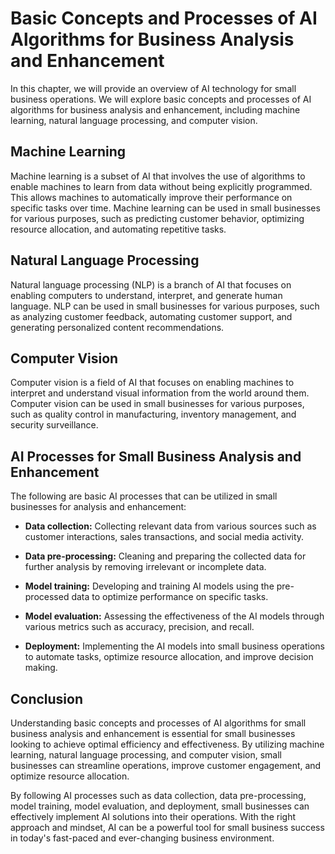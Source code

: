 Basic Concepts and Processes of AI Algorithms for Business Analysis and Enhancement
=========================================================================================================================================================

In this chapter, we will provide an overview of AI technology for small business operations. We will explore basic concepts and processes of AI algorithms for business analysis and enhancement, including machine learning, natural language processing, and computer vision.

Machine Learning
----------------

Machine learning is a subset of AI that involves the use of algorithms to enable machines to learn from data without being explicitly programmed. This allows machines to automatically improve their performance on specific tasks over time. Machine learning can be used in small businesses for various purposes, such as predicting customer behavior, optimizing resource allocation, and automating repetitive tasks.

Natural Language Processing
---------------------------

Natural language processing (NLP) is a branch of AI that focuses on enabling computers to understand, interpret, and generate human language. NLP can be used in small businesses for various purposes, such as analyzing customer feedback, automating customer support, and generating personalized content recommendations.

Computer Vision
---------------

Computer vision is a field of AI that focuses on enabling machines to interpret and understand visual information from the world around them. Computer vision can be used in small businesses for various purposes, such as quality control in manufacturing, inventory management, and security surveillance.

AI Processes for Small Business Analysis and Enhancement
--------------------------------------------------------

The following are basic AI processes that can be utilized in small businesses for analysis and enhancement:

* **Data collection:** Collecting relevant data from various sources such as customer interactions, sales transactions, and social media activity.

* **Data pre-processing:** Cleaning and preparing the collected data for further analysis by removing irrelevant or incomplete data.

* **Model training:** Developing and training AI models using the pre-processed data to optimize performance on specific tasks.

* **Model evaluation:** Assessing the effectiveness of the AI models through various metrics such as accuracy, precision, and recall.

* **Deployment:** Implementing the AI models into small business operations to automate tasks, optimize resource allocation, and improve decision making.

Conclusion
----------

Understanding basic concepts and processes of AI algorithms for small business analysis and enhancement is essential for small businesses looking to achieve optimal efficiency and effectiveness. By utilizing machine learning, natural language processing, and computer vision, small businesses can streamline operations, improve customer engagement, and optimize resource allocation.

By following AI processes such as data collection, data pre-processing, model training, model evaluation, and deployment, small businesses can effectively implement AI solutions into their operations. With the right approach and mindset, AI can be a powerful tool for small business success in today's fast-paced and ever-changing business environment.
